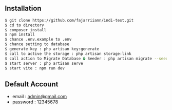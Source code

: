 ## Installation

```sh
$ git clone https://github.com/fajarriiann/indi-test.git
$ cd to directory
$ composer install
$ npm install
$ chance .env.example to .env
$ chance setting to database
$ generate key : php artisan key:generate
$ call to active the storage : php artisan storage:link
$ call action to Migrate Database & Seeder : php artisan migrate --seed
$ start server : php artisan serve
$ start vite : npm run dev
```
## Default Account
  - email : admin@gmail.com
  - password : 12345678
